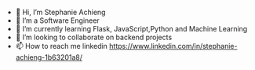 - 👋 Hi, I’m Stephanie Achieng
- 👀 I’m a Software Engineer
- 🌱 I’m currently learning Flask, JavaScript,Python and Machine Learning
- 💞️ I’m looking to collaborate on backend projects
- 📫 How to reach me linkedin https://www.linkedin.com/in/stephanie-achieng-1b63201a8/

<!---
Achieng45/Achieng45 is a ✨ special ✨ repository because its `README.md` (this file) appears on your GitHub profile.
You can click the Preview link to take a look at your changes.
--->
